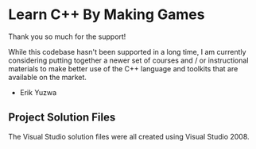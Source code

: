 # Learn C++ By Making Games

Thank you so much for the support!

While this codebase hasn't been supported in a long time, I am currently considering putting together a newer set of courses
and / or instructional materials to make better use of the C++ language and toolkits that are available on the market.

- Erik Yuzwa

## Project Solution Files

The Visual Studio solution files were all created using Visual Studio 2008.
